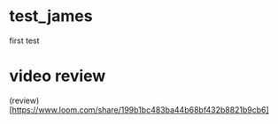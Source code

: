 # test_james

first test

# video review

(review)[https://www.loom.com/share/199b1bc483ba44b68bf432b8821b9cb6]
